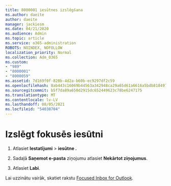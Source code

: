 ```yaml
---
title: 8000001 iesūtnes izslēgšana
ms.author: daeite
author: daeite
manager: jackiesm
ms.date: 04/21/2020
ms.audience: Admin
ms.topic: article
ms.service: o365-administration
ROBOTS: NOINDEX, NOFOLLOW
localization_priority: Normal
ms.collection: Adm_O365
ms.custom:
- "989"
- "8000001"
- "8000059"
ms.assetid: 7d169f0f-828b-4d2a-b60b-ec9297df2c59
ms.openlocfilehash: 8ab443c16069b44563a342948ca29a65d61a6616a5bdb8184978e70191eebcbc
ms.sourcegitcommit: b5f7da89a650d2915dc652449623c78be6247175
ms.translationtype: MT
ms.contentlocale: lv-LV
ms.lasthandoff: 08/05/2021
ms.locfileid: "54038704"
---
```

# <a name="turn-off-focused-inbox"></a>Izslēgt fokusēs iesūtni

1. Atlasiet **Iestatījumi** \> **iesūtne .**  

2. Sadaļā **Saņemot e-pasta** ziņojumu atlasiet **Nekārtot ziņojumus**.

3. Atlasiet **Labi**.

Lai uzzinātu vairāk, skatiet rakstu [Focused Inbox for Outlook](https://support.office.com/article/f445ad7f-02f4-4294-a82e-71d8964e3978?wt.mc_id=Office_Outlook_com_Alchemy).
